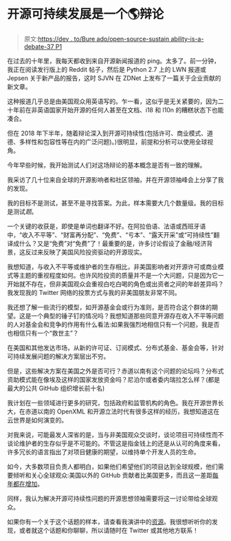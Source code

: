 # 开源可持续发展是一个🌎辩论

> 原文:[https://dev . to/Bure ado/open-source-sustain ability-is-a-debate-37 P1](https://dev.to/bureado/open-source-sustainability-is-a-debate-37p1)

在过去的十年里，我每天都收到来自开源新闻报道的 ping。太多了。前一分钟，我正在阅读发行版上的 Reddit 帖子，然后是 Python 2.7 上的 LWN 报道或 Jepsen 关于新产品的报告，这时 SJVN 在 ZDNet 上发布了一篇关于企业贡献的新文章。

这种报道几乎总是由美国观众用英语写的。乍一看，这似乎是无关紧要的，因为二十年前在非英语国家开始开源的任何人甚至在文档、i18 和 l10n 的糟糕状态下也能凑合。

但在 2018 年下半年，随着辩论深入到开源可持续性(包括许可、商业模式、道德、多样性和包容性等在内的广泛问题)。)很明显，前提和分析可以使用全球视角。

今年早些时候，我开始测试人们对这场辩论的基本概念是否有一致的理解。

我采访了几十位来自全球的开源影响者和社区领袖，并在开源领袖峰会上分享了我的发现。

我的目标不是测试，甚至不是寻找答案。为此，样本需要大几个数量级。我的目标是测试*题*。

一个关键的收获是，即使是单词也翻译不好。在阿拉伯语、法语或西班牙语中，“收入不平等”、“财富再分配”、“免费”、“亏本”、“露天开采”或“可持续性”翻译成什么？又是“免费”对“免费”了！最重要的是，许多讨论假设了金融/经济背景，这反过来反映了美国风险投资驱动的开源现实。

我想知道，与收入不平等或维护者的生存相比，非美国影响者对开源许可或商业模式等主题的重视程度如何。也许风险投资的质量并不是一个大问题，只是因为它一开始就不存在，但非美国观众会重视白吃白喝的角色或出资者之间的年龄差异吗？我发现我的 Twitter 网络的投票方式与我的非美国朋友非常不同。

我还想了解一些流行的模型，如开源基金会或行为准则，是否符合这个群体的期望。这是一个典型的锤子钉的情况吗？我想知道那些同意开源存在收入不平等问题的人对基金会和竞争的作用有什么看法:如果我强烈地相信只有一个问题，我是否也相信只有一个“救世主”？

在美国和其他发达市场，从新的许可证、订阅模式、分布式基金、基金会等，针对可持续发展问题的解决方案层出不穷。

但是，这些解决方案在美国之外是否可行？赤道以南有这个问题的论坛吗？分布式资助模式能在像埃及这样的国家发放资金吗？尼泊尔或者委内瑞拉怎么样？(都是最大的公共 GitHub 组织增长前十名)

我计划在一些领域进行更多的研究，包括政府和监管机构的角色。我在开源世界长大，在赤道以南的 OpenXML 和开源立法时代有很多这样的经历，我想知道这在云世界是如何演变的。

对我来说，可能最发人深省的是，当与非美国观众交谈时，谈论项目可持续性而不谈论维护者的生存似乎是不可能的。不管这是指金钱上的还是从认可的角度来看，许多冗长的语言指出了对项目健康的期望，以维持单个开发人员的生命。

如今，大多数项目负责人都明白，如果他们希望他们的项目达到全球规模，他们需要倾听和关心全球观众:美国以外的 GitHub 贡献者比美国更多，而且这一差距[每年都在增加](https://octoverse.github.com/people.html#location)。

同样，我认为解决开源可持续性问题的开源思想领袖需要将这一讨论带给全球观众。

如果你有一个关于这个话题的样本，请查看我演讲中的[资源](https://gist.github.com/bureado/5e2152ac6e6a8d920baeb5f2678b97d3)。我很想听听你的发现，或者就这个话题和你聊聊，所以请随时在 Twitter 或其他地方联系！